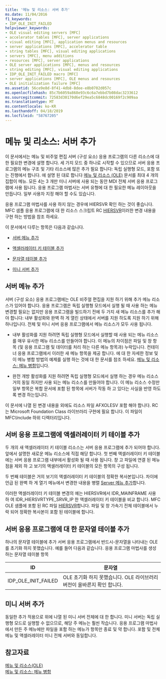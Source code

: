 ```yaml
---
title: '메뉴 및 리소스: 서버 추가'
ms.date: 11/04/2016
f1_keywords:
- IDP_OLE_INIT_FAILED
helpviewer_keywords:
- OLE visual editing servers [MFC]
- accelerator tables [MFC], server applications
- visual editing [MFC], application menus and resources
- server applications [MFC], accelerator table
- string tables [MFC], visual editing applications
- servers [MFC], menu additions
- resources [MFC], server applications
- OLE server applications [MFC], menus and resources
- string editing [MFC], visual editing applications
- IDP_OLE_INIT_FAILED macro [MFC]
- server applications [MFC], OLE menus and resources
- OLE initialization failure [MFC]
ms.assetid: 56ce9e8d-8f41-4db8-8dee-e8b0702d057c
ms.openlocfilehash: 85c7b6059a868e93c6c6a7ebbd7b08dac3233612
ms.sourcegitcommit: 72583d30170d6ef29ea5c6848dc00169f2c909aa
ms.translationtype: MT
ms.contentlocale: ko-KR
ms.lasthandoff: 04/18/2019
ms.locfileid: "58767205"
---
```

# <a name="menus-and-resources-server-additions"></a>메뉴 및 리소스: 서버 추가

이 문서에서는 메뉴 및 비주얼 편집 서버 (구성 요소) 응용 프로그램의 다른 리소스에 대 한 필요한 변경에 설명 합니다. 세 가지 모드 중 하나로 시작할 수 있으므로 서버 응용 프로그램의 메뉴 구조 및 기타 리소스에 많은 추가 필요 합니다: 독립 실행형 모드, 포함 또는 진행에서 합니다. 에 설명 된 대로 합니다 [메뉴 및 리소스 (OLE)](../mfc/menus-and-resources-ole.md) 문서를 최대 4 개의 집합이 메뉴. 모든 4는 3 개만 미니 서버에 사용 되는 동안 MDI 전체 서버 응용 프로그램에 사용 됩니다. 응용 프로그램 마법사는 서버 유형에 대 한 필요한 메뉴 레이아웃을 만듭니다. 일부 사용자 지정 해야 할 수도 있습니다.

응용 프로그램 마법사를 사용 하지 않는 경우에 HIERSVR 확인 하는 것이 좋습니다. MFC 샘플 응용 프로그램에 대 한 리소스 스크립트 RC [HIERSVR](../overview/visual-cpp-samples.md)이러한 변경 내용을 구현 하는 방법을 참조 하세요.

이 문서에서 다루는 항목은 다음과 같습니다.

- [서버 메뉴 추가](#_core_server_menu_additions)

- [액셀러레이터 키 테이블 추가](#_core_server_application_accelerator_table_additions)

- [문자열 테이블 추가](../mfc/menus-and-resources-container-additions.md)

- [미니 서버 추가](#_core_mini.2d.server_additions)

##  <a name="_core_server_menu_additions"></a> 서버 메뉴 추가

서버 (구성 요소) 응용 프로그램에는 OLE 비주얼 편집을 지원 하기 위해 추가 메뉴 리소스가 있어야 합니다. 응용 프로그램은 독립 실행형 모드에서 실행 될 때 사용 하는 메뉴 변경할 필요는 없지만 응용 프로그램을 빌드하기 전에 두 가지 새 메뉴 리소스를 추가 해야 합니다: 내부 활성화와 완벽 하 게 열린 상태에서 서버를 지원 하도록 지원 하기 위해 하나입니다. 전체 및 미니 서버 응용 프로그램에서 메뉴 리소스가 모두 사용 됩니다.

- 내부 활성화를 지원 하려면 독립 실행형 모드에서 실행할 때 사용 되는 메뉴 리소스를 매우 유사한 메뉴 리소스를 만들어야 합니다. 이 메뉴의 차이점은 파일 및 창 항목 (및 응용 프로그램 및 데이터를 처리 하는 다른 메뉴 항목과) 누락입니다. 컨테이너 응용 프로그램에서 이러한 새 메뉴 항목을 제공 합니다. 에 대 한 자세한 정보 및이 메뉴 병합 방법의 예제를 실행 하는 것에 대 한 문서를 참조 하세요. [메뉴 및 리소스: 메뉴 병합](../mfc/menus-and-resources-menu-merging.md)입니다.

- 완전 개방 활성화를 지원 하려면 독립 실행형 모드에서 실행 하는 경우 메뉴 리소스 거의 동일 하지만 사용 되는 메뉴 리소스를 만들어야 합니다. 이 메뉴 리소스 수정만 일부 항목은 복합 문서에 포함 된 항목에 서버가 작동 하 고 있다는 사실을 반영 하도록 변경 하는입니다.

이 문서에 나열 된 변경 내용을 외에도 리소스 파일 AFXOLESV 포함 해야 합니다. RC는 Microsoft Foundation Class 라이브러리 구현에 필요 합니다. 이 파일이 MFC\Include 하위 디렉터리입니다.

##  <a name="_core_server_application_accelerator_table_additions"></a> 서버 응용 프로그램에 액셀러레이터 키 테이블 추가

두 개의 새 액셀러레이터 키 테이블 리소스는 서버 응용 프로그램에 추가 되어야 합니다. 앞에서 설명한 새로운 메뉴 리소스에 직접 해당 합니다. 첫 번째 액셀러레이터 키 테이블에는 서버 응용 프로그램 내부에서 활성화 될 때 사용 됩니다. 창 고 파일에 연결 된 메뉴 점을 제외 하 고 보기의 액셀러레이터 키 테이블의 모든 항목의 구성 됩니다.

두 번째 테이블은 거의 보기의 액셀러레이터 키 테이블의 정확한 복사본입니다. 차이에 언급 된 완벽 하 게 열기 메뉴에서 변경한 내용을 병렬 [Server 메뉴 추가](#_core_server_menu_additions)합니다.

이러한 액셀러레이터 키 테이블 변경의 예는 HIERSVR에서 IDR_MAINFRAME 사용 하 여 IDR_HIERSVRTYPE_SRVR_IP 한 액셀러레이터 키 테이블을 비교 합니다. MFC OLE 샘플에 포함 된 RC 파일 [HIERSVR](../overview/visual-cpp-samples.md)합니다. 파일 및 창 가속기 전체 테이블에서 누락 되어 정확한 복사본이 포함 된 테이블에 합니다.

##  <a name="_core_string_table_additions_for_server_applications"></a> 서버 응용 프로그램에 대 한 문자열 테이블 추가

하나의 문자열 테이블에 추가 서버 응용 프로그램에서 반드시-문자열을 나타내는 OLE를 초기화 하지 못했습니다. 예를 들어 다음과 같습니다. 응용 프로그램 마법사를 생성 하는 문자열 테이블 항목

|ID|문자열|
|--------|------------|
|IDP_OLE_INIT_FAILED|OLE 초기화 하지 못했습니다. OLE 라이브러리 버전이 올바른지 확인 합니다.|

##  <a name="_core_mini.2d.server_additions"></a> 미니 서버 추가

동일한 추가 적용으로 위에 나열 된 미니 서버 전체에 대 한 합니다. 미니 서버는 독립 실행형 모드로 실행할 수 없으므로, 해당 주 메뉴는 훨씬 작습니다. 응용 프로그램 마법사에서 만든 주 메뉴에만 파일을 포함 하는 메뉴가 항목만 종료 및 약 합니다. 포함 및 전체 메뉴 및 액셀러레이터 미니 전체 서버와 동일합니다.

## <a name="see-also"></a>참고자료

[메뉴 및 리소스(OLE)](../mfc/menus-and-resources-ole.md)<br/>
[메뉴 및 리소스: 메뉴 병합](../mfc/menus-and-resources-menu-merging.md)
